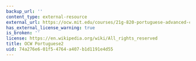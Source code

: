 ```yaml
---
backup_url: ''
content_type: external-resource
external_url: https://ocw.mit.edu/courses/21g-820-portuguese-advanced-conversation-and-composition-fall-2014/
has_external_license_warning: true
is_broken: ''
license: https://en.wikipedia.org/wiki/All_rights_reserved
title: OCW Portuguese2
uid: 74a276e6-01f5-4764-a407-b1d1191e4d55
---
```

